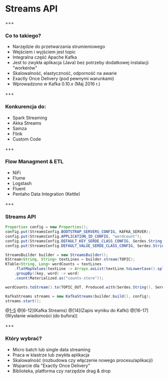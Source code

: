 
# Streams API

+++
### Co to takiego?
* Narzędzie do przetwarzania strumieniowego
* Wejściem i wyjściem jest topic
* Integralna część Apache Kafka
* Jest to zwykła aplikacja (Java) bez potrzeby dodatkowej instalacji "workerów"
* Skalowalność, elastyczność, odporność na awarie
* Exactly Once Delivery (pod pewnymi warunkami)
* Wprowadzono w Kafka 0.10.x (Maj 2016 r.)



+++
### Konkurencja do:
* Spark Streaming
* Akka Streams
* Samza
* Flink
* Custom Code



+++
### Flow Managment & ETL
* NiFi
* Flume
* Logstash
* Fluent
* Pentaho Data Integration (Kettle)



+++
### Streams API
~~~java
Properties config = new Properties();
config.put(StreamsConfig.BOOTSTRAP_SERVERS_CONFIG, KAFKA_SERVER);
config.put(StreamsConfig.APPLICATION_ID_CONFIG, "wordcount");
config.put(StreamsConfig.DEFAULT_KEY_SERDE_CLASS_CONFIG, Serdes.String().getClass().getName());
config.put(StreamsConfig.DEFAULT_VALUE_SERDE_CLASS_CONFIG, Serdes.String().getClass().getName());

StreamsBuilder builder = new StreamsBuilder();
KStream<String, String> textLines = builder.stream(TOPIC);
KTable<String, Long> wordCounts = textLines
    .flatMapValues(textLine -> Arrays.asList(textLine.toLowerCase().split("\\W+")))
    .groupBy((key, word) -> word)
    .count(Materialized.as("counts-store"));

wordCounts.toStream().to(TOPIC_OUT, Produced.with(Serdes.String(), Serdes.Long()));

KafkaStreams streams = new KafkaStreams(builder.build(), config);
streams.start();
~~~
@[1-5](Konfiguracja)
@[6-12](Kafka Streams)
@[14](Zapis wyniku do Kafki)
@[16-17](Wysłanie wiadomości (do bufora))




+++
### Który wybrać?
* Micro batch lub single data streaming
* Praca w klastrze lub zwykła aplikacja
* Skalowalność (rozbudowa czy włączenie nowego procesu/aplikacji)
* Wsparcie dla "Exactly Once Delivery"
* Biblioteka, platforma czy narzędzie drag & drop